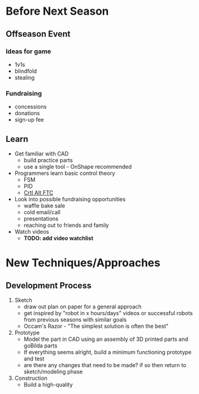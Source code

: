 # Before Next Season
## Offseason Event
### Ideas for game
- 1v1s
- blindfold
- stealing
### Fundraising
- concessions
- donations
- sign-up fee
## Learn
- Get familiar with CAD
	- build practice parts
	- use a single tool - OnShape recommended
- Programmers learn basic control theory
	- FSM
	- PID
	- [Crtl Alt FTC](https://www.ctrlaltftc.com)
- Look into possible fundraising opportunities
	- waffle bake sale
	- cold email/call
	- presentations
	- reaching out to friends and family
- Watch videos
	- **TODO: add video watchlist**
# New Techniques/Approaches
## Development Process
1. Sketch
	- draw out plan on paper for a general approach
	- get inspired by "robot in x hours/days" videos or successful robots from previous seasons with similar goals
	- Occam's Razor - "The simplest solution is often the best"
2. Prototype
	- Model the part in CAD using an assembly of 3D printed parts and goBilda parts
	- If everything seems alright, build a minimum functioning prototype and test
	- are there any changes that need to be made? if so then return to sketch/modeling phase
3. Construction
	- Build a high-quality